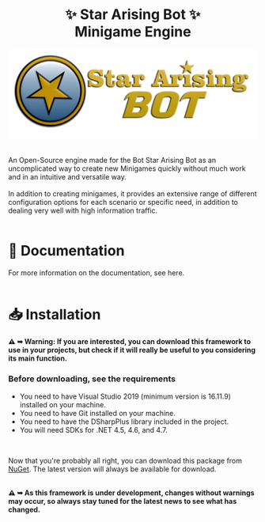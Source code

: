 # <div align="center"> ✨ Star Arising Bot ✨ <br/> Minigame Engine</div>

![Bot Thumb](https://github.com/StarArisingBot-Project/SAB-MinigameEngine/blob/main/docs/images/StarArisingBot%20Thumb.png)

<br/>
An Open-Source engine made for the Bot Star Arising Bot as an uncomplicated way to create new Minigames quickly without much work and in an intuitive and versatile way.<br/><br/>
In addition to creating minigames, it provides an extensive range of different configuration options for each scenario or specific need, in addition to dealing very well with high information traffic.
<br/><br/>

# 📗 Documentation
For more information on the documentation, see here. 
<br/><br/>

# 📥 Installation
<b>⚠️ ➥ Warning: If you are interested, you can download this framework to use in your projects, but check if it will really be useful to you considering its main function.</b>
<br/>

### Before downloading, see the requirements
- You need to have Visual Studio 2019 (minimum version is 16.11.9) installed on your machine.
- You need to have Git installed on your machine.
- You need to have the DSharpPlus library included in the project.
- You will need SDKs for .NET 4.5, 4.6, and 4.7. 

<br/>

Now that you're probably all right, you can download this package from [NuGet](https://www.nuget.org/packages/Starciad.SABMinigameEngine/1.0.0). The latest version will always be available for download. <br/><br/>

<b>⚠️ ➥ As this framework is under development, changes without warnings may occur, so always stay tuned for the latest news to see what has changed.</b>
